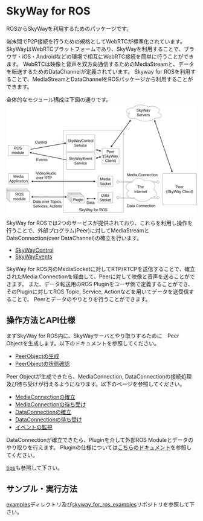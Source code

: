 # SkyWay for ROS

ROSからSkyWayを利用するためのパッケージです。

端末間でP2P接続を行うための規格としてWebRTCが標準化されています。
SkyWayはWebRTCプラットフォームであり、SkyWayを利用することで、ブラウザ・iOS・Androidなどの環境で相互にWebRTC接続を簡単に行うことができます。
WebRTCは映像と音声を双方向通信するためのMediaStreamと、データを転送するためのDataChannelが定義されています。
Skyway for ROSを利用することで、MediaStreamとDataChannelをROSパッケージから利用することができます。

全体的なモジュール構成は下図の通りです。
![モジュール](./doc/img/component.png "モジュール図")

SkyWay for ROSでは2つのサービスが提供されており、これらを利用し操作を行うことで、外部プログラム(Peer)に対してMediaStreamとDataConnection(over DataChannel)の確立を行います。
 
- [SkyWayControl](./srv/SkyWayControl.srv)
- [SkyWayEvents](./srv/SkyWayEvents.srv)

SkyWay for ROS内のMediaSocketに対してRTP/RTCPを送信することで、確立されたMedia Connectionを経由して、Peerに対して映像と音声を送ることができます。
また、データ転送用のROS Pluginをユーザ側で定義することができ、そのPluginに対してROS Topic, Service, Actionなどを用いてデータを送受信することで、
Peerとデータのやりとりを行うことができます。

## 操作方法とAPI仕様

まずSkyWay for ROS内に、SkyWayサーバとやり取りするために　Peer Objectを生成します。以下のドキュメントを参照してください。

- [PeerObjectの生成](./doc/peer_create.md)
- [PeerObjectの状態確認](./doc/peer_create.md)

Peer Objectが生成できたら、MediaConnection, DataConnectionの接続処理及び待ち受けが行えるようになります。以下のページを参照してください。

- [MediaConnectionの確立](./doc/media_call.md)
- [MediaConnectionの待ち受け](./doc/media_answer.md)
- [DataConnectionの確立](./doc/data_connect.md)
- [DataConnectionの待ち受け](./doc/data_connect.md)
- [イベントの監視](./doc/event_request.md)

DataConnectionが確立できたら、Pluginを介して外部ROS Moduleとデータのやり取りを行えます。
Pluginの仕様については[こちらのドキュメント](./doc/plugin.md)を参照してください。

[tips](./doc/tips.md)も参照して下さい。

## サンプル・実行方法
[examples](./examples)ディレクトリ及び[skyway_for_ros_examples](https://github.com/ntt-t3/skyway_for_ros_examples)リポジトリを参照して下さい。
